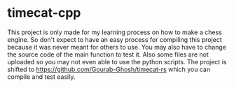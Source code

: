 # timecat-cpp

This project is only made for my learning process on how to make a chess engine. So don't expect to have an easy process for compiling this project because it was never meant for others to use. You may also have to change the source code of the main function to test it. Also some files are not uploaded so you may not even able to use the python scripts. The project is shifted to https://github.com/Gourab-Ghosh/timecat-rs which you can compile and test easily.
